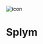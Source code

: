 ![icon](https://user-images.githubusercontent.com/71208265/201679972-db21aeb7-7ffd-4d4b-b8e0-2b9e2b926a06.png)
# Splym
